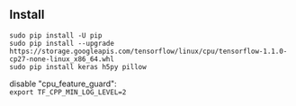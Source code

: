 ## Install

    sudo pip install -U pip  
    sudo pip install --upgrade https://storage.googleapis.com/tensorflow/linux/cpu/tensorflow-1.1.0-cp27-none-linux_x86_64.whl  
    sudo pip install keras h5py pillow  

disable "cpu_feature_guard":  
`export TF_CPP_MIN_LOG_LEVEL=2`